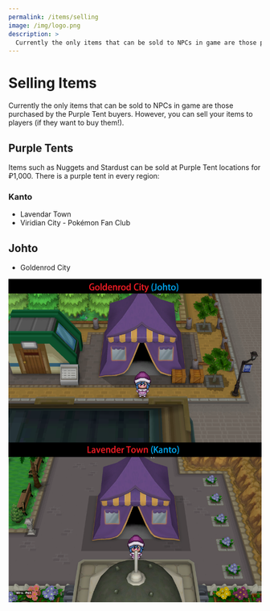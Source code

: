 ```yaml
---
permalink: /items/selling
image: /img/logo.png
description: >
  Currently the only items that can be sold to NPCs in game are those purchased by the Purple Tent buyers. However, you can sell your items to players (if they want to buy them!).
---
```


# Selling Items

Currently the only items that can be sold to NPCs in game are those purchased by
the Purple Tent buyers. However, you can sell your items to players (if they
want to buy them!).

## Purple Tents

Items such as Nuggets and Stardust can be sold at Purple Tent locations for
₽1,000. There is a purple tent in every region:

### Kanto

* Lavendar Town
* Viridian City - Pokémon Fan Club

## Johto

* Goldenrod City

![purple tents](/img/maps/purple-tents.png)
